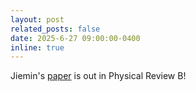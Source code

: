 ```yaml
---
layout: post
related_posts: false
date: 2025-6-27 09:00:00-0400
inline: true
---
```


Jiemin's [paper](/papers/#li2025anisotropic) is out in Physical Review B!
